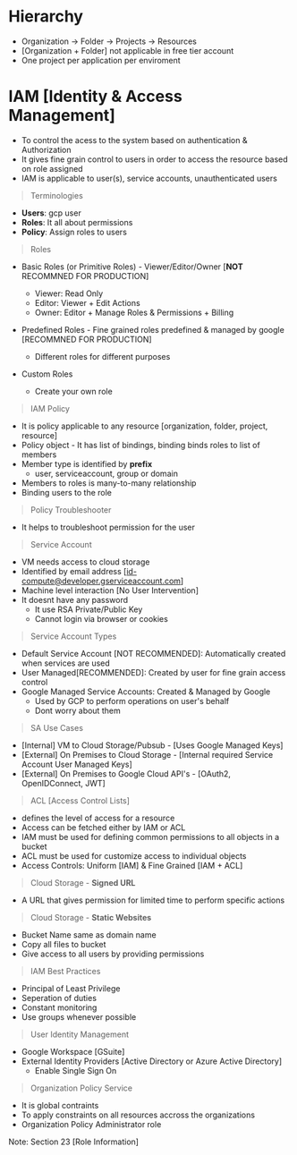 # Hierarchy
- Organization -> Folder -> Projects -> Resources
- [Organization + Folder] not applicable in free tier account
- One project per application per enviroment

# IAM [Identity & Access Management]
- To control the acess to the system based on authentication & Authorization
- It gives fine grain control to users in order to access the resource based on role assigned
- IAM is applicable to user(s), service accounts, unauthenticated users 

> Terminologies
- **Users**: gcp user
- **Roles**: It all about permissions
- **Policy**: Assign roles to users 

> Roles
- Basic Roles (or Primitive Roles) - Viewer/Editor/Owner [**NOT** RECOMMNED FOR PRODUCTION]
  - Viewer: Read Only
  - Editor: Viewer + Edit Actions
  - Owner: Editor + Manage Roles & Permissions + Billing
 
- Predefined Roles - Fine grained roles predefined & managed by google [RECOMMNED FOR PRODUCTION]
  - Different roles for different purposes

- Custom Roles
  - Create your own role  

> IAM Policy
- It is policy applicable to any resource [organization, folder, project, resource]
- Policy object - It has list of bindings, binding binds roles to list of members
- Member type is identified by **prefix**
  - user, serviceaccount, group or domain
- Members to roles is many-to-many relationship
- Binding users to the role
  
> Policy Troubleshooter
- It helps to troubleshoot permission for the user

> Service Account
- VM needs access to cloud storage
- Identified by email address [id-compute@developer.gserviceaccount.com]
- Machine level interaction [No User Intervention]
- It doesnt have any password
  - It use RSA Private/Public Key
  - Cannot login via browser or cookies

> Service Account Types
- Default Service Account [NOT RECOMMENDED]: Automatically created when services are used
- User Managed[RECOMMENDED]: Created by user for fine grain access control
- Google Managed Service Accounts: Created & Managed by Google
  - Used by GCP to perform operations on user's behalf
  - Dont worry about them
 
> SA Use Cases
- [Internal] VM to Cloud Storage/Pubsub - [Uses Google Managed Keys]
- [External] On Premises to Cloud Storage - [Internal required Service Account User Managed Keys]
- [External] On Premises to Google Cloud API's - [OAuth2, OpenIDConnect, JWT]

> ACL [Access Control Lists]
- defines the level of access for a resource
- Access can be fetched either by IAM or ACL
- IAM must be used for defining common permissions to all objects in a bucket
- ACL must be used for customize access to individual objects
- Access Controls: Uniform [IAM] & Fine Grained [IAM + ACL]

> Cloud Storage - **Signed URL**
- A URL that gives permission for limited time to perform specific actions

> Cloud Storage - **Static Websites**
- Bucket Name same as domain name
- Copy all files to bucket
- Give access to all users by providing permissions

> IAM Best Practices
- Principal of Least Privilege
- Seperation of duties
- Constant monitoring
- Use groups whenever possible

> User Identity Management
- Google Workspace [GSuite]
- External Identity Providers [Active Directory or Azure Active Directory]
  - Enable Single Sign On 

> Organization Policy Service
- It is global contraints
- To apply constraints on all resources accross the organizations
- Organization Policy Administrator role  

Note: Section 23 [Role Information]
